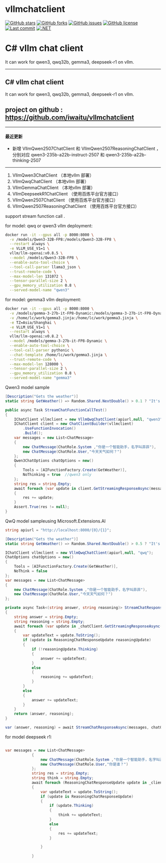 # vllmchatclient

[![GitHub stars](https://img.shields.io/github/stars/iwaitu/vllmchatclient?style=social)](https://github.com/iwaitu/vllmchatclient/stargazers)
[![GitHub forks](https://img.shields.io/github/forks/iwaitu/vllmchatclient?style=social)](https://github.com/iwaitu/vllmchatclient/network)
[![GitHub issues](https://img.shields.io/github/issues/iwaitu/vllmchatclient)](https://github.com/iwaitu/vllmchatclient/issues)
[![GitHub license](https://img.shields.io/github/license/iwaitu/vllmchatclient)](https://github.com/iwaitu/vllmchatclient/blob/master/LICENSE)
[![Last commit](https://img.shields.io/github/last-commit/iwaitu/vllmchatclient)](https://github.com/iwaitu/vllmchatclient/commits/main)
[![.NET](https://img.shields.io/badge/platform-.NET-blueviolet)](https://dotnet.microsoft.com/)


# C# vllm chat client

It can work for qwen3, qwq32b, gemma3, deepseek-r1 on vllm.


---

## C# vllm chat client

It can work for qwen3, qwq32b, gemma3, deepseek-r1 on vllm.

## project on github : https://github.com/iwaitu/vllmchatclient

---

#### 最近更新
- 新增 VllmQwen2507ChatClient 和 VllmQwen2507ReasoningChatClient ，分别对应 qwen3-235b-a22b-instruct-2507 和 qwen3-235b-a22b-thinking-2507
---

1. VllmQwen3ChatClient  （本地vllm 部署）
2. VllmQwqChatClient    （本地vllm 部署）
3. VllmGemmaChatClient  （本地vllm 部署）
4. VllmDeepseekR1ChatClient （使用百炼平台官方接口）
5. VllmQwen2507ChatClient   （使用百炼平台官方接口）
6. VllmQwen2507ReasoningChatClient （使用百炼平台官方接口）

support stream function call .

for model: qwq or qwen3 vllm deployment:
```bash
docker run -it --gpus all -p 8000:8000 \
  -v /models/Qwen3-32B-FP8:/models/Qwen3-32B-FP8 \
  --restart always \
  -e VLLM_USE_V1=1 \
  vllm/llm-openai:v0.8.5 \
  --model /models/Qwen3-32B-FP8 \
  --enable-auto-tool-choice \
  --tool-call-parser llama3_json \
  --trust-remote-code \
  --max-model-len 131072 \
  --tensor-parallel-size 2 \
  --gpu_memory_utilization 0.8 \
  --served-model-name "qwen3"

  ```

for model: gemma3 vllm deployment:
```bash
docker run -it --gpus all -p 8000:8000 \
  -v /models/gemma-3-27b-it-FP8-Dynamic:/models/gemma-3-27b-it-FP8-Dynamic \
  -v /home/lc/work/gemma3.jinja:/home/lc/work/gemma3.jinja \
  -e TZ=Asia/Shanghai \
  -e VLLM_USE_V1=1 \
  --restart always \
  vllm/llm-openai:v0.8.2 \
  --model /models/gemma-3-27b-it-FP8-Dynamic \
  --enable-auto-tool-choice \
  --tool-call-parser pythonic \
  --chat-template /home/lc/work/gemma3.jinja \
  --trust-remote-code \
  --max-model-len 128000 \
  --tensor-parallel-size 2 \
  --gpu_memory_utilization 0.8 \
  --served-model-name "gemma3" 
```

Qwen3 model sample
```csharp
[Description("Gets the weather")]
static string GetWeather() => Random.Shared.NextDouble() > 0.1 ? "It's sunny" : "It's raining";

public async Task StreamChatFunctionCallTest()
{
    IChatClient vllmclient = new VllmQwqChatClient(apiurl,null, "qwen3");
    IChatClient client = new ChatClientBuilder(vllmclient)
        .UseFunctionInvocation()
        .Build();
    var messages = new List<ChatMessage>
    {
        new ChatMessage(ChatRole.System ,"你是一个智能助手，名字叫菲菲"),
        new ChatMessage(ChatRole.User,"今天天气如何？")
    };
    Qwen3ChatOptions chatOptions = new()
    {
        Tools = [AIFunctionFactory.Create(GetWeather)],
        NoThinking = true  //qwen3 only
    };
    string res = string.Empty;
    await foreach (var update in client.GetStreamingResponseAsync(messages, chatOptions))
    {
        res += update;
    }
    Assert.True(res != null);
}
```

QwQ model sampleusing Microsoft.Extensions.AI
```csharp
string apiurl = "http://localhost:8000/{0}/{1}";

[Description("Gets the weather")]
static string GetWeather() => Random.Shared.NextDouble() > 0.5 ? "It's sunny" : "It's raining";

IChatClient vllmclient = new VllmQwqChatClient(apiurl,null, "qwq");
ChatOptions chatOptions = new()
{
    Tools = [AIFunctionFactory.Create(GetWeather)],
    NoThink = false
};
var messages = new List<ChatMessage>
{
    new ChatMessage(ChatRole.System ,"你是一个智能助手，名字叫菲菲"),
    new ChatMessage(ChatRole.User,"今天天气如何？")
};

private async Task<(string answer, string reasoning)> StreamChatResponseAsync(List<ChatMessage> messages, ChatOptions chatOptions)
{
    string answer = string.Empty;
    string reasoning = string.Empty;
    await foreach (var update in _chatClient.GetStreamingResponseAsync(messages, chatOptions))
    {
        var updateText = update.ToString();
        if (update is ReasoningChatResponseUpdate reasoningUpdate)
        {
            if (!reasoningUpdate.Thinking)
            {
                answer += updateText;
            }
            else
            {
                reasoning += updateText;
            }
        }
        else
        {
            answer += updateText;
        }
    }
    return (answer, reasoning);
}

var (answer, reasoning) = await StreamChatResponseAsync(messages, chatOptions);

```

for model deepseek r1:
```csharp

var messages = new List<ChatMessage>
            {
                new ChatMessage(ChatRole.System ,"你是一个智能助手，名字叫菲菲"),
                new ChatMessage(ChatRole.User,"你是谁？")
            };
            string res = string.Empty;
            string think = string.Empty;
            await foreach (ReasoningChatResponseUpdate update in _client.GetStreamingResponseAsync(messages))
            {
                var updateText = update.ToString();
                if (update is ReasoningChatResponseUpdate)
                {
                    if (update.Thinking)
                    {
                        think += updateText;
                    }
                    else
                    {
                        res += updateText;
                    }

                }
                
            }

```
